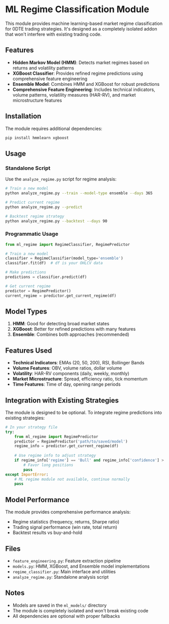 # ML Regime Classification Module

This module provides machine learning-based market regime classification for 0DTE trading strategies. It's designed as a completely isolated addon that won't interfere with existing trading code.

## Features

- **Hidden Markov Model (HMM)**: Detects market regimes based on returns and volatility patterns
- **XGBoost Classifier**: Provides refined regime predictions using comprehensive feature engineering
- **Ensemble Model**: Combines HMM and XGBoost for robust predictions
- **Comprehensive Feature Engineering**: Includes technical indicators, volume patterns, volatility measures (HAR-RV), and market microstructure features

## Installation

The module requires additional dependencies:

```bash
pip install hmmlearn xgboost
```

## Usage

### Standalone Script

Use the `analyze_regime.py` script for regime analysis:

```bash
# Train a new model
python analyze_regime.py --train --model-type ensemble --days 365

# Predict current regime
python analyze_regime.py --predict

# Backtest regime strategy
python analyze_regime.py --backtest --days 90
```

### Programmatic Usage

```python
from ml_regime import RegimeClassifier, RegimePredictor

# Train a new model
classifier = RegimeClassifier(model_type='ensemble')
classifier.fit(df)  # df is your OHLCV data

# Make predictions
predictions = classifier.predict(df)

# Get current regime
predictor = RegimePredictor()
current_regime = predictor.get_current_regime(df)
```

## Model Types

1. **HMM**: Good for detecting broad market states
2. **XGBoost**: Better for refined predictions with many features
3. **Ensemble**: Combines both approaches (recommended)

## Features Used

- **Technical Indicators**: EMAs (20, 50, 200), RSI, Bollinger Bands
- **Volume Features**: OBV, volume ratios, dollar volume
- **Volatility**: HAR-RV components (daily, weekly, monthly)
- **Market Microstructure**: Spread, efficiency ratio, tick momentum
- **Time Features**: Time of day, opening range periods

## Integration with Existing Strategies

The module is designed to be optional. To integrate regime predictions into existing strategies:

```python
# In your strategy file
try:
    from ml_regime import RegimePredictor
    predictor = RegimePredictor('path/to/saved/model')
    regime_info = predictor.get_current_regime(df)
    
    # Use regime info to adjust strategy
    if regime_info['regime'] == 'Bull' and regime_info['confidence'] > 0.7:
        # Favor long positions
        pass
except ImportError:
    # ML regime module not available, continue normally
    pass
```

## Model Performance

The module provides comprehensive performance analysis:
- Regime statistics (frequency, returns, Sharpe ratio)
- Trading signal performance (win rate, total return)
- Backtest results vs buy-and-hold

## Files

- `feature_engineering.py`: Feature extraction pipeline
- `models.py`: HMM, XGBoost, and Ensemble model implementations
- `regime_classifier.py`: Main interface and utilities
- `analyze_regime.py`: Standalone analysis script

## Notes

- Models are saved in the `ml_models/` directory
- The module is completely isolated and won't break existing code
- All dependencies are optional with proper fallbacks